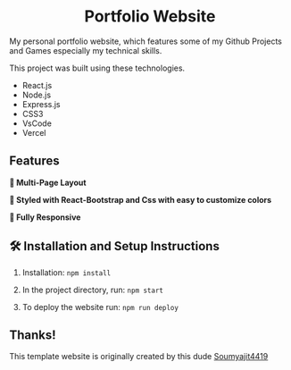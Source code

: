 <h1 align="center"> Portfolio Website </h1>

My personal portfolio website, which features some of my Github Projects and Games especially my technical skills.<br/>

This project was built using these technologies.

- React.js
- Node.js
- Express.js
- CSS3
- VsCode
- Vercel

## Features

**📖 Multi-Page Layout**

**🎨 Styled with React-Bootstrap and Css with easy to customize colors**

**📱 Fully Responsive**

## 🛠 Installation and Setup Instructions

1. Installation: `npm install`

2. In the project directory, run: `npm start`

3. To deploy the website run: `npm run deploy`

## Thanks!

This template website is originally created by this dude [Soumyajit4419](https://github.com/soumyajit4419/)
